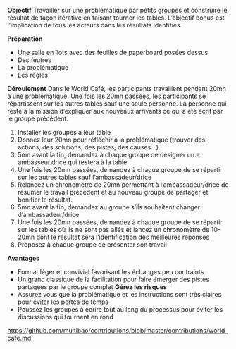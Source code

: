
**Objectif**
Travailler sur une problématique par petits groupes et construire le résultat de façon itérative en faisant tourner les tables. L’objectif bonus est l’implication de tous les acteurs dans les résultats identifiés.

**Préparation** 
- Une salle en îlots avec des feuilles de paperboard posées dessus 
- Des feutres
- La problématique 
- Les règles

**Déroulement**
Dans le World Café, les participants travaillent pendant 20mn à une problématique. Une fois les 20mn passées, les participants se répartissent sur les autres tables sauf une seule personne. La personne qui reste a la mission d’expliquer aux nouveaux arrivants ce qui a été écrit par le groupe précédent. 
1. Installer les groupes à leur table 
2. Donnez leur 20mn pour réfléchir à la problématique (trouver des actions, des solutions, des pistes, des causes...). 
3. 5mn avant la fin, demandez à chaque groupe de désigner un.e ambasseur.drice qui restera à la table 
4. Une fois les 20mn passées, demandez à chaque groupe de se répartir sur les autres tables sauf l’ambassadeur/drice 
5. Relancez un chronomètre de 20mn permettant à l’ambassadeur/drice de résumer le travail précédent et au nouveau groupe de partager et bonifier le résultat.
6. 5mn avant la fin, demandez au groupe s’ils souhaitent changer d’ambassadeur/drice 
7. Une fois les 20mn passées, demandez à chaque groupe de se répartir sur les tables où ils ne sont pas allés et lancez un chronomètre de 10-20mn dont le résultat sera l’identification des meilleures réponses
8. Proposez à chaque groupe de présenter son travail

**Avantages**
- Format léger et convivial favorisant les échanges peu contraints
- Un grand classique de la facilitation pour faire émerger des pistes partagées par le groupe complet
**Gérez les risques**
- Assurez vous que la problématique et les instructions sont très claires pour éviter les pertes de temps 
- Poussez les groupes à écrire tout au long du processus pour éviter les discussions qui tournent en rond


https://github.com/multibao/contributions/blob/master/contributions/world_cafe.md